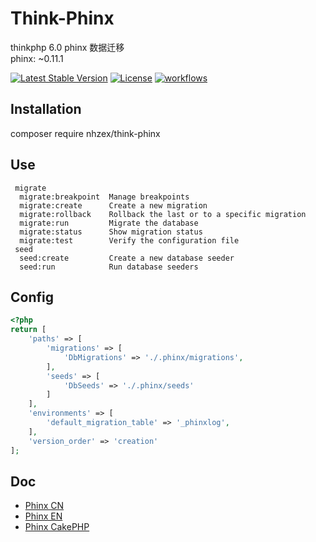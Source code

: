 # Think-Phinx
thinkphp 6.0 phinx 数据迁移  
phinx: ~0.11.1  

[![Latest Stable Version](https://poser.pugx.org/nhzex/think-phinx/v/stable)](https://packagist.org/packages/nhzex/think-blade)
[![License](https://poser.pugx.org/nhzex/think-phinx/license)](https://packagist.org/packages/nhzex/think-blade)
[![workflows](https://github.com/nhzex/think-phinx/workflows/ci/badge.svg)](https://github.com/NHZEX/think-blade/actions)

## Installation
composer require nhzex/think-phinx

## Use
```
 migrate
  migrate:breakpoint  Manage breakpoints
  migrate:create      Create a new migration
  migrate:rollback    Rollback the last or to a specific migration
  migrate:run         Migrate the database
  migrate:status      Show migration status
  migrate:test        Verify the configuration file
 seed
  seed:create         Create a new database seeder
  seed:run            Run database seeders
``` 

## Config
```php
<?php
return [
    'paths' => [
        'migrations' => [
            'DbMigrations' => './.phinx/migrations',
        ],
        'seeds' => [
            'DbSeeds' => './.phinx/seeds'
        ]
    ],
    'environments' => [
        'default_migration_table' => '_phinxlog',
    ],
    'version_order' => 'creation'
];

```

## Doc
- [Phinx CN](https://tsy12321.gitbooks.io/phinx-doc/content)
- [Phinx EN](http://docs.phinx.org/en/latest)
- [Phinx CakePHP](https://book.cakephp.org/3/en/phinx.html)
